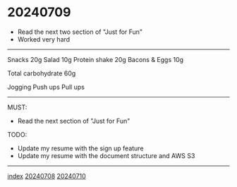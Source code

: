<head><meta name="viewport" content="width=device-width, initial-scale=1.0, user-scalable=yes" /><meta charset="UTF-8"></head>

# 20240709

- Read the next two section of "Just for Fun"
- Worked very hard

---

Snacks 20g
Salad 10g
Protein shake 20g
Bacons & Eggs 10g

Total carbohydrate 60g

Jogging
Push ups
Pull ups

---

MUST:

- Read the next section of "Just for Fun"

TODO:

- Update my resume with the sign up feature
- Update my resume with the document structure and AWS S3

---

[index](../../index.html)
[20240708](20240708.html)
[20240710](20240710.html)
